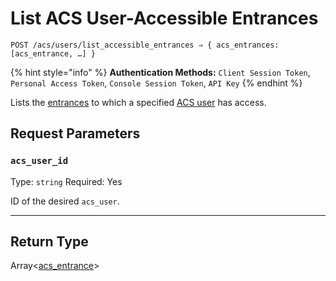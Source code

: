 # List ACS User-Accessible Entrances

```
POST /acs/users/list_accessible_entrances ⇒ { acs_entrances: [acs_entrance, …] }
```

{% hint style="info" %}
**Authentication Methods:** `Client Session Token`, `Personal Access Token`, `Console Session Token`, `API Key`
{% endhint %}

Lists the [entrances](https://docs.seam.co/latest/api/acs/entrances) to which a specified [ACS user](https://docs.seam.co/latest/capability-guides/access-systems/user-management) has access.

## Request Parameters

### `acs_user_id`

Type: `string`
Required: Yes

ID of the desired `acs_user`.

***

## Return Type

Array<[acs\_entrance](./)>
